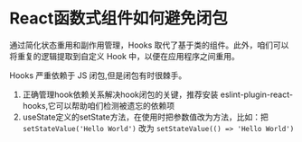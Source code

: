 # React函数式组件如何避免闭包

通过简化状态重用和副作用管理，Hooks 取代了基于类的组件。此外，咱们可以将重复的逻辑提取到自定义 Hook 中，以便在应用程序之间重用。

Hooks 严重依赖于 JS 闭包,但是闭包有时很棘手。

1. 正确管理hook依赖关系解决hook闭包的关键，推荐安装 eslint-plugin-react-hooks,它可以帮助咱们检测被遗忘的依赖项
2. useState定义的setState方法，在使用时把参数值改为方法，比如：把`setStateValue('Hello World')` 改为 `setStateValue(() => 'Hello World')`
